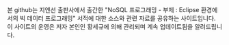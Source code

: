 본 github는 지앤선 출판사에서 출간한 "NoSQL 프로그래밍 - 부제 : Eclipse 환경에서의 빅 데이터  프로그래밍" 서적에 대한
소스와 관련 자료를 공유하는 사이트입니다. 이 사이트의 운영은 저자 본인인 황세규에 의해 관리되며 계속 업데이트됨을
알려드립니다.
